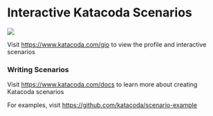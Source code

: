 # Interactive Katacoda Scenarios

[![](http://shields.katacoda.com/katacoda/gio/count.svg)](https://www.katacoda.com/gio "Get your profile on Katacoda.com")

Visit https://www.katacoda.com/gio to view the profile and interactive scenarios

### Writing Scenarios
Visit https://www.katacoda.com/docs to learn more about creating Katacoda scenarios

For examples, visit https://github.com/katacoda/scenario-example

